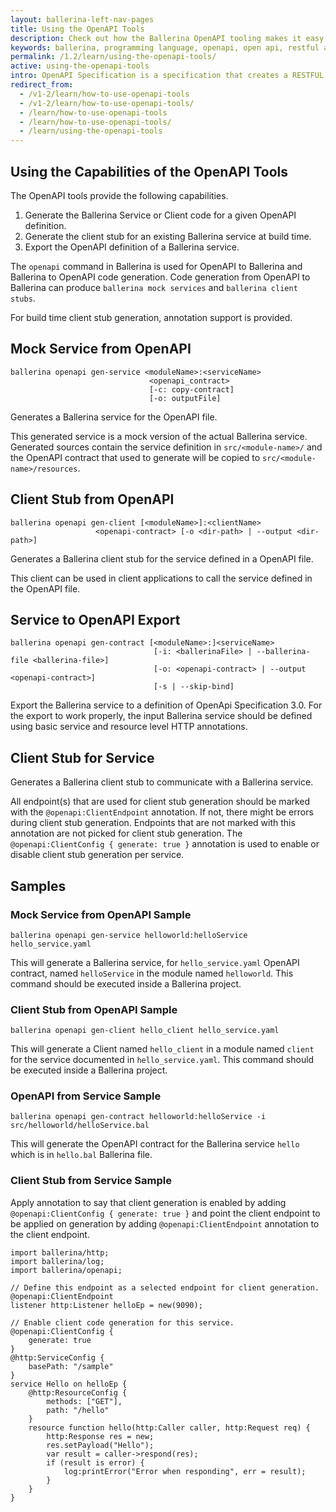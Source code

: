 ```yaml
---
layout: ballerina-left-nav-pages
title: Using the OpenAPI Tools
description: Check out how the Ballerina OpenAPI tooling makes it easy for users to start developing a service documented in the OpenAPI contract.
keywords: ballerina, programming language, openapi, open api, restful api
permalink: /1.2/learn/using-the-openapi-tools/
active: using-the-openapi-tools
intro: OpenAPI Specification is a specification that creates a RESTFUL contract for APIs, detailing all of its resources and operations in a human and machine-readable format for easy development, discovery, and integration. Ballerina OpenAPI tooling will make it easy for users to start the development of a service documented in an OpenAPI contract in Ballerina by generating Ballerina service and client skeletons.
redirect_from:
  - /v1-2/learn/how-to-use-openapi-tools
  - /v1-2/learn/how-to-use-openapi-tools/
  - /learn/how-to-use-openapi-tools
  - /learn/how-to-use-openapi-tools/
  - /learn/using-the-openapi-tools
---
```


## Using the Capabilities of the OpenAPI Tools

The OpenAPI tools provide the following capabilities.

1. Generate the Ballerina Service or Client code for a given OpenAPI definition.
2. Generate the client stub for an existing Ballerina service at build time.
3. Export the OpenAPI definition of a Ballerina service.

The `openapi` command in Ballerina is used for OpenAPI to Ballerina and Ballerina to OpenAPI code generation.
Code generation from OpenAPI to Ballerina can produce `ballerina mock services` and `ballerina client stubs`.

For build time client stub generation, annotation support is provided.

## Mock Service from OpenAPI

```
ballerina openapi gen-service <moduleName>:<serviceName> 
                               <openapi_contract>
                               [-c: copy-contract] 
                               [-o: outputFile]
```

Generates a Ballerina service for the OpenAPI file.

This generated service is a mock version of the actual Ballerina service. Generated sources contain the service definition in `src/<module-name>/` and the OpenAPI contract that used to generate will be copied to `src/<module-name>/resources`. 

## Client Stub from OpenAPI

```
ballerina openapi gen-client [<moduleName>]:<clientName> 
                   <openapi-contract> [-o <dir-path> | --output <dir-path>]
```
    
Generates a Ballerina client stub for the service defined in a OpenAPI file.

This client can be used in client applications to call the service defined in the OpenAPI file.

## Service to OpenAPI Export

```
ballerina openapi gen-contract [<moduleName>:]<serviceName> 
                                [-i: <ballerinaFile> | --ballerina-file <ballerina-file>] 
                                [-o: <openapi-contract> | --output <openapi-contract>] 
                                [-s | --skip-bind]
```

Export the Ballerina service to a definition of OpenApi Specification 3.0.
For the export to work properly, the input Ballerina service should be defined using basic service and resource level HTTP annotations.

## Client Stub for Service
Generates a Ballerina client stub to communicate with a Ballerina service.

All endpoint(s) that are used for client stub generation should be marked with the `@openapi:ClientEndpoint` annotation. If not, there might be errors during client stub generation. Endpoints that are not marked with this annotation are not picked for client stub generation.
The `@openapi:ClientConfig { generate: true }` annotation is used to enable or disable client stub generation per service.

## Samples

### Mock Service from OpenAPI Sample
```
ballerina openapi gen-service helloworld:helloService hello_service.yaml
```

This will generate a Ballerina service, for `hello_service.yaml` OpenAPI contract, named `helloService` in the module named `helloworld`.
This command should be executed inside a Ballerina project.

### Client Stub from OpenAPI Sample

```
ballerina openapi gen-client hello_client hello_service.yaml
```

This will generate a Client named `hello_client` in a module named `client` for the service documented in `hello_service.yaml`.
This command should be executed inside a Ballerina project. 

### OpenAPI from Service Sample

```
ballerina openapi gen-contract helloworld:helloService -i src/helloworld/helloService.bal
```

This will generate the OpenAPI contract for the Ballerina service `hello` which is in `hello.bal` Ballerina file.

### Client Stub from Service Sample

Apply annotation to say that client generation is enabled by adding `@openapi:ClientConfig { generate: true }`
and point the client endpoint to be applied on generation by adding `@openapi:ClientEndpoint` annotation to the client endpoint.

```ballerina
import ballerina/http;
import ballerina/log;
import ballerina/openapi;

// Define this endpoint as a selected endpoint for client generation.
@openapi:ClientEndpoint
listener http:Listener helloEp = new(9090);

// Enable client code generation for this service.
@openapi:ClientConfig {
    generate: true
}
@http:ServiceConfig {
    basePath: "/sample"
}
service Hello on helloEp {    
    @http:ResourceConfig {
        methods: ["GET"],
        path: "/hello"
    }
    resource function hello(http:Caller caller, http:Request req) {
        http:Response res = new;
        res.setPayload("Hello");
        var result = caller->respond(res);
        if (result is error) {
            log:printError("Error when responding", err = result);
        }
    }
}
```
